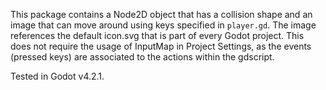 This package contains a Node2D object that has a collision shape and an image that can move around using keys specified in `player.gd`. The image references the default icon.svg that is part of every Godot project. This does not require the usage of InputMap in Project Settings, as the events (pressed keys) are associated to the actions within the gdscript.

Tested in Godot v4.2.1.

